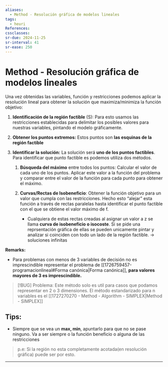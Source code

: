 ```yaml
---
aliases:
  - Method - Resolución gráfica de modelos lineales
tags:
  - heuri
References: 
cssclasses: 
sr-due: 2024-11-25
sr-interval: 41
sr-ease: 250
---
```

# Method - Resolución gráfica de modelos lineales
Una vez obtenidas las variables, función y restricciones podemos aplicar la resolución lineal para obtener la solución que maximiza/minimiza la función objetivo:

1. **Identificación de la región factible** (S): Para esto usamos las restricciones establecidas para delimitar los posibles valores para nuestras variables, pintando el modelo gráficamente.
   
2. **Obtener los puntos extremos:** Estos puntos son **las esquinas de la región factible**
   
3. **Identificar la solución:** La solución será **uno de los puntos factibles**. Para identificar que punto factible es podemos utiliza dos métodos.
    
	1. **Búsqueda del máximo** entre todos los puntos: Calcular el valor de cada uno de los puntos. Aplicar este valor a la función del problema y comparar entre el valor de la función para cada punto para obtener el máximo. 
	   
	2. **Curvas/Rectas de Isobeneficio**: Obtener la función objetivo para un valor que cumpla con las restricciones. Hecho esto “alejar” esta función a través de rectas paralelas hasta identificar el punto factible con el que se obtiene el valor máximo de f.
	   
	   + Cualquiera de estas rectas creadas al asignar un valor a z se llama **curva de isobeneficio o isocoste**. Si se pide una reprsentación gráfica de ellas se pueden unicamente pintar y analizar si coinciden con todo un lado de la región factible. → soluciones infinitas

**Remarks:**
+ Para problemas con menos de 3 variables de decisión no es imprescindible representar el problema de [[1726759457-programacionlineal#Forma canónica|Forma canónica]], **para valores mayores de 3 es imprescindible.**


> [!BUG] Problema: 
> Este método solo es util para casos que podamos representar en 2 o 3 dimensiones. El método estandarizado para n variables es el [[1727270270 - Method - Algorithm - SIMPLEX|Method - SIMPLEX]] 

## Tips: 
+ Siempre que se vea un **max, min**, apuntarlo para que no se pase ninguno. Va a ser siempre o la función beneficio o alguna de las restricciones 
> p.e: Si la región no esta completamente acotada(en resolución gráfica) puede ser por esto. 
***